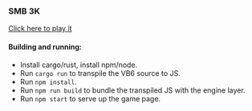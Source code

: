 ### SMB 3K

[Click here to play it](https://jaburns.github.io/smb3k/)

#### Building and running:
- Install cargo/rust, install npm/node.
- Run `cargo run` to transpile the VB6 source to JS.
- Run `npm install`.
- Run `npm run build` to bundle the transpiled JS with the engine layer.
- Run `npm start` to serve up the game page.
